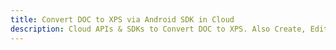 ---title: Convert DOC to XPS via Android SDK in Clouddescription: Cloud APIs & SDKs to Convert DOC to XPS. Also Create, Edit & Render Microsoft Word & OpenOffice documents in the Cloud.---